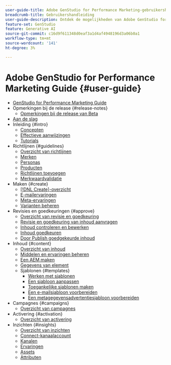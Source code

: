 ```yaml
---
user-guide-title: Adobe GenStudio for Performance Marketing-gebruikershandleiding
breadcrumb-title: Gebruikershandleiding
user-guide-description: Ontdek de mogelijkheden van Adobe GenStudio for Performance Marketing. Leer hoe u snel online middelen kunt maken, variaties kunt genereren en ervaringen kunt optimaliseren.
feature-set: GenStudio
feature: Generative AI
source-git-commit: c16d9f611348d0eaf3a1d4af4948196d3a06b0a1
workflow-type: tm+mt
source-wordcount: '141'
ht-degree: 3%

---
```



# Adobe GenStudio for Performance Marketing Guide {#user-guide}

+ [GenStudio for Performance Marketing Guide](home.md)
+ Opmerkingen bij de release {#release-notes}
   + [Opmerkingen bij de release van Beta](beta-release-notes.md)
+ [Aan de slag](get-started.md)
+ Inleiding {#intro}
   + [Concepten](concepts.md)
   + [Effectieve aanwijzingen](effective-prompts.md)
   + [ Tutorials ](https://experienceleague.adobe.com/docs/genstudio/learning/tutorials.html)
+ Richtlijnen {#guidelines}
   + [Overzicht van richtlijnen](guidelines/overview.md)
   + [Merken](guidelines/brands.md)
   + [Personas](guidelines/personas.md)
   + [Producten](guidelines/products.md)
   + [Richtlijnen toevoegen](guidelines/add-guidelines.md)
   + [Merkwaardvalidatie](guidelines/brand-validation.md)
+ Maken {#create}
   + [[!DNL Create]-overzicht](create/overview.md)
   + [E-mailervaringen](create/email-experiences.md)
   + [Meta-ervaringen](create/meta-experiences.md)
   + [Varianten beheren](create/manage-variants.md)
+ Revisies en goedkeuringen {#approve}
   + [Overzicht van revisie en goedkeuring](approvals/overview.md)
   + [Revisie en goedkeuring van inhoud aanvragen](approvals/request-review.md)
   + [Inhoud controleren en bewerken](approvals/review-and-edit.md)
   + [Inhoud goedkeuren](approvals/approve-content.md)
   + [Door Publish goedgekeurde inhoud](approvals/publish-content.md)
+ Inhoud {#content}
   + [Overzicht van inhoud](content/overview.md)
   + [Middelen en ervaringen beheren](content/manage-assets.md)
   + [Een AEM maken](content/connect-aem-repo.md)
   + [Gegevens van element](content/asset-details.md)
   + Sjablonen {#templates}
      + [Werken met sjablonen](content/use-templates.md)
      + [Een sjabloon aanpassen](content/customize-template.md)
      + [Toegankelijke sjablonen maken](content/accessibility-for-templates.md)
      + [Een e-mailsjabloon voorbereiden](content/email-template.md)
      + [Een metagegevensadvertentiesjabloon voorbereiden](content/meta-template.md)
+ Campagnes {#campaigns}
   + [Overzicht van campagnes](campaigns/overview.md)
+ Activering {#activation}
   + [Overzicht van activering](activation/overview.md)
+ Inzichten {#insights}
   + [Overzicht van inzichten](insights/overview.md)
   + [Connect-kanaalaccount](insights/connect-channel.md)
   + [Kanalen](insights/channels.md)
   + [Ervaringen](insights/experiences.md)
   + [Assets](insights/assets.md)
   + [Attributen](insights/attributes.md)
